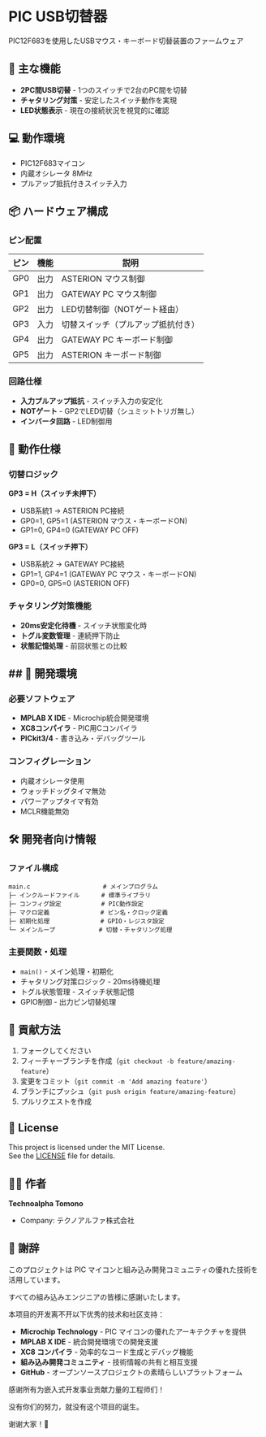 # PIC USB切替器

PIC12F683を使用したUSBマウス・キーボード切替装置のファームウェア

## 🧩 主な機能

- **2PC間USB切替** - 1つのスイッチで2台のPC間を切替
- **チャタリング対策** - 安定したスイッチ動作を実現
- **LED状態表示** - 現在の接続状況を視覚的に確認

## 💻 動作環境

- PIC12F683マイコン
- 内蔵オシレータ 8MHz
- プルアップ抵抗付きスイッチ入力

## 📦 ハードウェア構成

### ピン配置

| ピン  | 機能  | 説明                 |
| --- | --- | ------------------ |
| GP0 | 出力  | ASTERION マウス制御     |
| GP1 | 出力  | GATEWAY PC マウス制御   |
| GP2 | 出力  | LED切替制御（NOTゲート経由）  |
| GP3 | 入力  | 切替スイッチ（プルアップ抵抗付き）  |
| GP4 | 出力  | GATEWAY PC キーボード制御 |
| GP5 | 出力  | ASTERION キーボード制御   |

### 回路仕様

- **入力プルアップ抵抗** - スイッチ入力の安定化
- **NOTゲート** - GP2でLED切替（シュミットトリガ無し）
- **インバータ回路** - LED制御用

## 🚀 動作仕様

### 切替ロジック

**GP3 = H（スイッチ未押下）**

- USB系統1 → ASTERION PC接続
- GP0=1, GP5=1 (ASTERION マウス・キーボードON)
- GP1=0, GP4=0 (GATEWAY PC OFF)

**GP3 = L（スイッチ押下）**

- USB系統2 → GATEWAY PC接続
- GP1=1, GP4=1 (GATEWAY PC マウス・キーボードON)
- GP0=0, GP5=0 (ASTERION OFF)

### チャタリング対策機能

- **20ms安定化待機** - スイッチ状態変化時
- **トグル変数管理** - 連続押下防止
- **状態記憶処理** - 前回状態との比較

## 

## ## 🔧 開発環境

### 必要ソフトウェア

- **MPLAB X IDE** - Microchip統合開発環境
- **XC8コンパイラ** - PIC用Cコンパイラ
- **PICkit3/4** - 書き込み・デバッグツール

### コンフィグレーション

- 内蔵オシレータ使用
- ウォッチドッグタイマ無効
- パワーアップタイマ有効
- MCLR機能無効

## 🛠️ 開発者向け情報

### ファイル構成

```
main.c                    # メインプログラム
├─ インクルードファイル      # 標準ライブラリ
├─ コンフィグ設定           # PIC動作設定
├─ マクロ定義              # ピン名・クロック定義
├─ 初期化処理              # GPIO・レジスタ設定  
└─ メインループ            # 切替・チャタリング処理
```

### 主要関数・処理

- `main()` - メイン処理・初期化
- チャタリング対策ロジック - 20ms待機処理
- トグル状態管理 - スイッチ状態記憶
- GPIO制御 - 出力ピン切替処理

## 🤝 貢献方法

1. フォークしてください
2. フィーチャーブランチを作成（`git checkout -b feature/amazing-feature`）
3. 変更をコミット（`git commit -m 'Add amazing feature'`）
4. ブランチにプッシュ（`git push origin feature/amazing-feature`）
5. プルリクエストを作成

## 📝 License

This project is licensed under the MIT License.  
See the [LICENSE](LICENSE) file for details.

## 👨‍💻 作者

**Technoalpha Tomono**

- Company: テクノアルファ株式会社

## 🙏 謝辞

このプロジェクトは PIC マイコンと組み込み開発コミュニティの優れた技術を活用しています。

すべての組み込みエンジニアの皆様に感謝いたします。

本项目的开发离不开以下优秀的技术和社区支持：

- **Microchip Technology** - PIC マイコンの優れたアーキテクチャを提供
- **MPLAB X IDE** - 統合開発環境での開発支援
- **XC8 コンパイラ** - 効率的なコード生成とデバッグ機能
- **組み込み開発コミュニティ** - 技術情報の共有と相互支援
- **GitHub** - オープンソースプロジェクトの素晴らしいプラットフォーム

感谢所有为嵌入式开发事业贡献力量的工程师们！

没有你们的努力，就没有这个项目的诞生。

谢谢大家！🎉